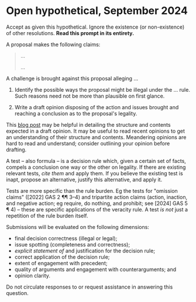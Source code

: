 Open hypothetical, September 2024
=================================

Accept as given this hypothetical. Ignore the existence (or non-existence) of other resolutions. **Read this prompt in its entirety.**

A proposal makes the following claims:

> ...
> 
> ...

A challenge is brought against this proposal alleging ...

1. Identify the possible ways the proposal might be illegal under the ... rule. Such reasons need not be more than plausible on first glance.

2. Write a draft opinion disposing of the action and issues brought and reaching a conclusion as to the proposal's legality.

This [blog post](https://imperiumanglorum.wordpress.com/2024/03/23/writing-gensec-opinions/) may be helpful in detailing the structure and contents expected in a draft opinion. It may be useful to read recent opinions to get an understanding of their structure and contents. Meandering opinions are hard to read and understand; consider outlining your opinion before drafting.

A test – also formula – is a decision rule which, given a certain set of facts, compels a conclusion one way or the other on legality. If there are existing relevant tests, _cite them_ and apply them. If you believe the existing test is inapt, propose an alternative, justify this alternative, and apply it.

Tests are more specific than the rule burden. Eg the tests for "omission claims" ([2022] GAS 2 ¶¶ 3–4) and tripartite action claims (action, inaction, and negative action; eg require, do nothing, and prohibit; see [2024] GAS 5 ¶ 4) – these are specific applications of the veracity rule. A test _is not_ just a repetition of the rule burden itself.

Submissions will be evaluated on the following dimensions: 
* final decision correctness (illegal or legal);
* issue spotting (completeness and correctness);
* _explicit statement of_ and justification for the decision rule;
* correct application of the decision rule;
* extent of engagement with precedent;
* quality of arguments and engagement with counterarguments; and
* opinion clarity.

Do not circulate responses to or request assistance in answering this question.

